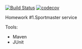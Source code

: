 [![Build Status](https://travis-ci.org/ITParkSergeyKolupaev/01.Sportmaster.svg?branch=master)](https://travis-ci.org/ITParkSergeyKolupaev/01.Sportmaster) [![codecov](https://codecov.io/gh/ITParkSergeyKolupaev/01.Sportmaster/branch/master/graph/badge.svg)](https://codecov.io/gh/ITParkSergeyKolupaev/01.Sportmaster)

Homework  #1.Sportmaster service	

Tools:
* Maven
* JUnit